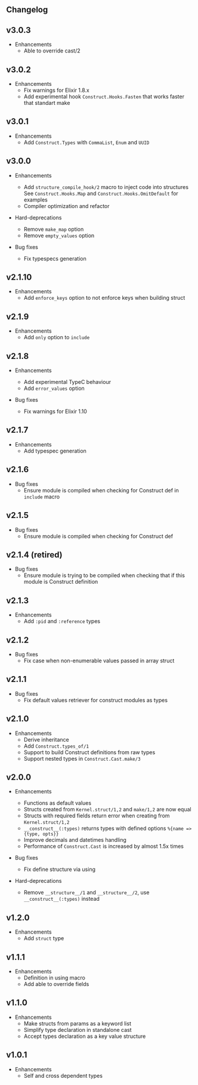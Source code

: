## Changelog

## v3.0.3

* Enhancements
  * Able to override cast/2

## v3.0.2

* Enhancements
  * Fix warnings for Elixir 1.8.x
  * Add experimental hook `Construct.Hooks.Fasten` that works faster that standart make

## v3.0.1

* Enhancements
  * Add `Construct.Types` with `CommaList`, `Enum` and `UUID`

## v3.0.0

* Enhancements
  * Add `structure_compile_hook/2` macro to inject code into structures
    See `Construct.Hooks.Map` and `Construct.Hooks.OmitDefault` for examples
  * Compiler optimization and refactor

* Hard-deprecations
  * Remove `make_map` option
  * Remove `empty_values` option

* Bug fixes
  * Fix typespecs generation

## v2.1.10

* Enhancements
  * Add `enforce_keys` option to not enforce keys when building struct

## v2.1.9

* Enhancements
  * Add `only` option to `include`

## v2.1.8

* Enhancements
  * Add experimental TypeC behaviour
  * Add `error_values` option

* Bug fixes
  * Fix warnings for Elixir 1.10

## v2.1.7

* Enhancements
  * Add typespec generation

## v2.1.6

* Bug fixes
  * Ensure module is compiled when checking for Construct def in `include` macro

## v2.1.5

* Bug fixes
  * Ensure module is compiled when checking for Construct def

## v2.1.4 (retired)

* Bug fixes
  * Ensure module is trying to be compiled when checking that if this module is Construct definition

## v2.1.3

* Enhancements
  * Add `:pid` and `:reference` types

## v2.1.2

* Bug fixes
  * Fix case when non-enumerable values passed in array struct

## v2.1.1

* Bug fixes
  * Fix default values retriever for construct modules as types

## v2.1.0

* Enhancements
  * Derive inheritance
  * Add `Construct.types_of/1`
  * Support to build Construct definitions from raw types
  * Support nested types in `Construct.Cast.make/3`

## v2.0.0

* Enhancements
  * Functions as default values
  * Structs created from `Kernel.struct/1,2` and `make/1,2` are now equal
  * Structs with required fields return error when creating from `Kernel.struct/1,2`
  * `__construct__(:types)` returns types with defined options `%{name => {type, opts}}`
  * Improve decimals and datetimes handling
  * Performance of `Construct.Cast` is increased by almost 1.5x times

* Bug fixes
  * Fix define structure via using

* Hard-deprecations
  * Remove `__structure__/1` and `__structure__/2`, use `__construct__(:types)` instead

## v1.2.0

* Enhancements
  * Add `struct` type

## v1.1.1

* Enhancements
  * Definition in using macro
  * Add able to override fields

## v1.1.0

* Enhancements
  * Make structs from params as a keyword list
  * Simplify type declaration in standalone cast
  * Accept types declaration as a key value structure

## v1.0.1

* Enhancements
  * Self and cross dependent types
